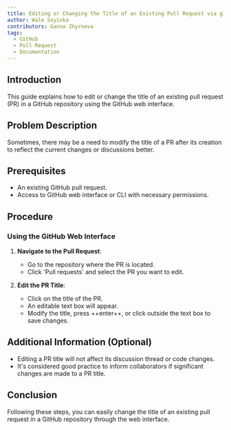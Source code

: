 ```yaml
---
title: Editing or Changing the Title of an Existing Pull Request via github.com
author: Wale Soyinka
contributors: Ganna Zhyrnova
tags:
  - GitHub
  - Pull Request
  - Documentation
---
```


## Introduction 

This guide explains how to edit or change the title of an existing pull request (PR) in a GitHub repository using the GitHub web interface.

## Problem Description

Sometimes, there may be a need to modify the title of a PR after its creation to reflect the current changes or discussions better.

## Prerequisites 

- An existing GitHub pull request.
- Access to GitHub web interface or CLI with necessary permissions.

## Procedure

### Using the GitHub Web Interface

1. **Navigate to the Pull Request**:
   - Go to the repository where the PR is located.
   - Click 'Pull requests' and select the PR you want to edit.

2. **Edit the PR Title**:
   - Click on the title of the PR.
   - An editable text box will appear.
   - Modify the title, press ++enter++, or click outside the text box to save changes.

## Additional Information (Optional)

- Editing a PR title will not affect its discussion thread or code changes.
- It's considered good practice to inform collaborators if significant changes are made to a PR title.

## Conclusion

Following these steps, you can easily change the title of an existing pull request in a GitHub repository through the web interface.
